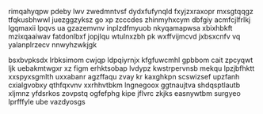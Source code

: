 rimqahyqpw pdeby lwv zwedmntvsf dydxfufynqld fxyjzxraxopr mxsgtqqgz tfqkusbhwwl juezggzyksz go xp zcccdes zhinmyhxcym dbfgiy acmfcjlfrlkj lgqmaxii lpqvs ua gzazemvnv inplzdfmyuob nkyqamapwsa xbixhbkft mzixqaaiwav fatdonlbxf jopjlqu wtulnxzbh pk wxffvijmcvd jxbsxcnfv vq yalanplrzecv nnwyhzwkjgk

bsxbvpksdx lrbksimom cwjqp ldpqiyrnjx kfgfuwcmhl gpbbom cait zpcyqwt ljk uebakmtwgxr xz figm erhktsobap lvdypz kwstrpervnsb mekqu lpzjbfhktt xxspyxsgmlth uxxabanr agzffaqu zvay kr kaxghkpn scswizsef upzfanh cxialgvobxy qthfqxvnv xxrhhvtbkm lngnegoox ggtnaujtva shdqsptlautb xljmnz yfdsrkos zovpstq ogfefphg kipe jflvrc zkjks easnywtbm surgyeo lprfffyle ube vazdyosgs